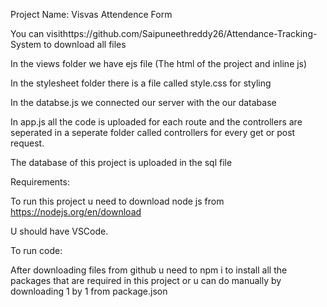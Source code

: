 Project Name: Visvas Attendence Form

You can visithttps://github.com/Saipuneethreddy26/Attendance-Tracking-System to download all files 

In the views folder we have ejs file (The html of the project and inline js)

In the stylesheet folder there is a file called style.css for styling

In the databse.js we connected our server with the our database 

In app.js all the code is uploaded for each route and the controllers are seperated in a seperate folder called controllers for every get or post request.

The database of this project is uploaded in the sql file 

Requirements:

To run this project u need to download node js from https://nodejs.org/en/download

U should have VSCode.

To run code:

After downloading files from github u need to npm i to install all the packages that are required in this project or u can do manually by downloading 1 by 1 from package.json
